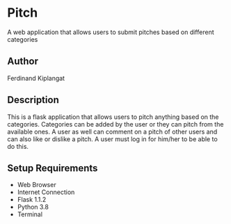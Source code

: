 # Pitch
A web application that allows users to submit pitches based on different categories
## Author
Ferdinand Kiplangat
## Description
This is a flask application that allows users to pitch anything based on the categories. Categories can be added by the user or they can pitch from the available ones. A user as well can comment on a pitch of other users and can also like or dislike a pitch. A user must log in for him/her to be able to do this.
## Setup Requirements
* Web Browser
* Internet Connection
* Flask 1.1.2
* Python 3.8
* Terminal


